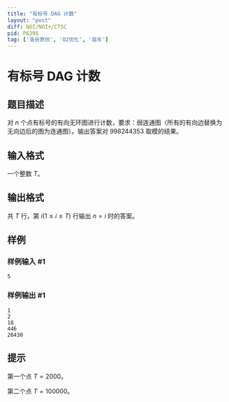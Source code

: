 ```yaml
---
title: "有标号 DAG 计数"
layout: "post"
diff: NOI/NOI+/CTSC
pid: P6295
tag: ['洛谷原创', 'O2优化', '容斥']
---
```

# 有标号 DAG 计数
## 题目描述

对 $n$ 个点有标号的有向无环图进行计数，要求：弱连通图（所有的有向边替换为无向边后的图为连通图）。输出答案对 
 $998244353$ 取模的结果。
## 输入格式

一个整数 $T$。
## 输出格式

共 $T$ 行，第 $i(1\le i\le T)$ 行输出 $n=i$ 时的答案。
## 样例

### 样例输入 #1
```
5
```
### 样例输出 #1
```
1
2
18
446
26430
```
## 提示

第一个点 $T = 2000$。

第二个点 $T = 100000$。

